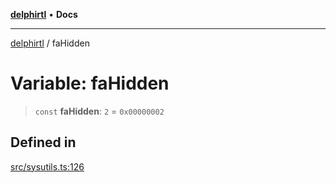 [**delphirtl**](../README.md) • **Docs**

***

[delphirtl](../globals.md) / faHidden

# Variable: faHidden

> `const` **faHidden**: `2` = `0x00000002`

## Defined in

[src/sysutils.ts:126](https://github.com/chuacw/delphirtl/blob/48cfb097286672c971bbebd46ef739959b561e2a/src/sysutils.ts#L126)
